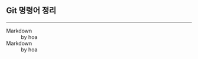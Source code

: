 ## Git 명령어 정리
---
 
<dl>
  <dt>Markdown</dt>
  <dd>by hoa</dd>
 
 <dt>Markdown</dt>
  <dd>by hoa</dd>
 </dl> 

